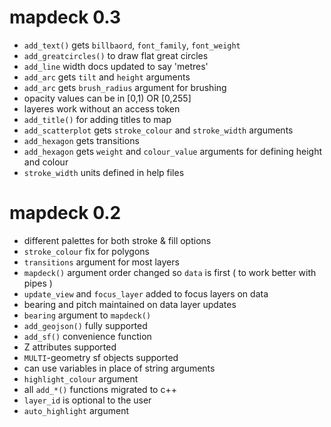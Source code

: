 # mapdeck 0.3

* `add_text()` gets `billbaord`, `font_family`, `font_weight`
* `add_greatcircles()` to draw flat great circles
* `add_line` width docs updated to say 'metres'
* `add_arc` gets `tilt` and `height` arguments
* `add_arc` gets `brush_radius` argument for brushing
* opacity values can be in [0,1) OR [0,255]
* layeres work without an access token
* `add_title()` for adding titles to map
* `add_scatterplot` gets `stroke_colour` and `stroke_width` arguments
* `add_hexagon` gets transitions
* `add_hexagon` gets `weight` and `colour_value` arguments for defining height and colour
* `stroke_width` units defined in help files

# mapdeck 0.2

* different palettes for both stroke & fill options
* `stroke_colour` fix for polygons
* `transitions` argument for most layers
* `mapdeck()` argument order changed so `data` is first ( to work better with pipes ) 
* `update_view` and `focus_layer` added to focus layers on data
* bearing and pitch maintained on data layer updates
* `bearing` argument to `mapdeck()`
* `add_geojson()` fully supported
* `add_sf()` convenience function
* Z attributes supported
* `MULTI`-geometry sf objects supported 
* can use variables in place of string arguments
* `highlight_colour` argument
* all `add_*()` functions migrated to c++
* `layer_id` is optional to the user
* `auto_highlight` argument
